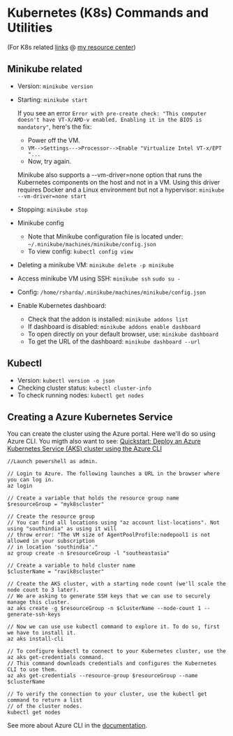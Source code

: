 # Kubernetes (K8s) Commands and Utilities

(For K8s related [links](https://github.com/ravisharda/resource-center/blob/master/containers/kubernetes-links.md) @ [my resource center](https://github.com/ravisharda/resource-center/))

## Minikube related

* Version: `minikube version`
* Starting: ``minikube start``
  
  If you see an error ``Error with pre-create check: "This computer doesn't have VT-X/AMD-v enabled. Enabling it in the BIOS is mandatory"``, here's the fix: 
  * Power off the VM. 
  * ``VM-->Settings--->Processor-->Enable "Virtualize Intel VT-x/EPT "...``
  * Now, try again.
  
  Minikube also supports a --vm-driver=none option that runs the Kubernetes components on the host and not in a VM. Using this driver requires Docker and a Linux environment but not a hypervisor: ``minikube --vm-driver=none start``
* Stopping: ``minikube stop``
* Minikube config
  * Note that Minikube configuration file is located under: ``~/.minikube/machines/minikube/config.json``
  * To view config: ``kubectl config view``
* Deleting a minikube VM: ``minikube delete -p minikube``
* Access minikube VM using SSH: ``minikube ssh`` ``sudo su -``
* Config: ``/home/rsharda/.minikube/machines/minikube/config.json``
* Enable Kubernetes dashboard: 
  * Check that the addon is installed: ``minikube addons list``
  * If dashboard is disabled: ``minikube addons enable dashboard``
  * To open directly on your default browser, use: ``minikube dashboard``
  * To get the URL of the dashboard: ``minikube dashboard --url``

## Kubectl
* Version: ``kubectl version -o json``
* Checking cluster status: ``kubectl cluster-info``
* To check running nodes: ``kubectl get nodes``

## Creating a Azure Kubernetes Service

You can create the cluster using the Azure portal. Here we'll do so using Azure CLI. You migth also want to see: [Quickstart: Deploy an Azure Kubernetes Service (AKS) cluster using the Azure CLI](https://docs.microsoft.com/en-us/azure/aks/kubernetes-walkthrough) 

```
//Launch powershell as admin. 

// Login to Azure. The following launches a URL in the browser where you can log in. 
az login

// Create a variable that holds the resource group name
$resourceGroup = "myk8scluster"

// Create the resource group
// You can find all locations using "az account list-locations". Not using "southindia" as using it will
// throw error: "The VM size of AgentPoolProfile:nodepool1 is not allowed in your subscription 
// in location 'southindia'."
az group create -n $resourceGroup -l "southeastasia"

// Create a variable to hold cluster name
$clusterName = "ravik8scluster"

// Create the AKS cluster, with a starting node count (we'll scale the node count to 3 later). 
// We are asking to generate SSH keys that we can use to securely manage this cluster.
az aks create -g $resourceGroup -n $clusterName --node-count 1 --generate-ssh-keys

// Now we can use use kubectl command to explore it. To do so, first we have to install it. 
az aks install-cli

// To configure kubectl to connect to your Kubernetes cluster, use the az aks get-credentials command. 
// This command downloads credentials and configures the Kubernetes CLI to use them.
az aks get-credentials --resource-group $resourceGroup --name $clusterName

// To verify the connection to your cluster, use the kubectl get command to return a list 
// of the cluster nodes.
kubectl get nodes

```

See more about Azure CLI in the [documentation](https://docs.microsoft.com/en-us/cli/azure/?view=azure-cli-latest).
